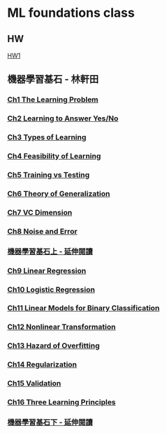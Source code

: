 # ML foundations class

## HW


[HW1](/5Gr0NwNXRYW5OB02KfpIaA)

## 機器學習基石 - 林軒田

### [Ch1 The Learning Problem](https://hackmd.io/@johnnyasd12/r1D9VlniB)

### [Ch2 Learning to Answer Yes/No](https://hackmd.io/@johnnyasd12/r1gwrnG6B)

### [Ch3 Types of Learning](https://hackmd.io/@johnnyasd12/HkUnP2MpB)

### [Ch4 Feasibility of Learning](https://hackmd.io/@johnnyasd12/Sy1zu2fTS)

### [Ch5 Training vs Testing](https://hackmd.io/@johnnyasd12/BJS8dhf6S)

### [Ch6 Theory of Generalization](https://hackmd.io/@johnnyasd12/SkGkFnG6S)

### [Ch7 VC Dimension](https://hackmd.io/@johnnyasd12/S1o4Y2zaS)

### [Ch8 Noise and Error](https://hackmd.io/@johnnyasd12/H1SKt3zpS)

### [機器學習基石上 - 延伸閱讀](https://hackmd.io/@johnnyasd12/SyBisgK0B)

### [Ch9 Linear Regression](https://hackmd.io/@johnnyasd12/HyQCYnfaB)

### [Ch10 Logistic Regression](https://hackmd.io/@johnnyasd12/HJxaXmMRr)

### [Ch11 Linear Models for Binary Classification](https://hackmd.io/@johnnyasd12/HJqMeFERr)

### [Ch12 Nonlinear Transformation](https://hackmd.io/@johnnyasd12/H1djpMB0H)

### [Ch13 Hazard of Overfitting](https://hackmd.io/@johnnyasd12/rJbnADUAB)

### [Ch14 Regularization](https://hackmd.io/@johnnyasd12/Hyse98wCS)

### [Ch15 Validation](https://hackmd.io/@johnnyasd12/Sk9V-hwAH)

### [Ch16 Three Learning Principles](https://hackmd.io/@johnnyasd12/rybZ-idAr)

### [機器學習基石下 - 延伸閱讀](https://hackmd.io/@johnnyasd12/SJf8cxKCB)
